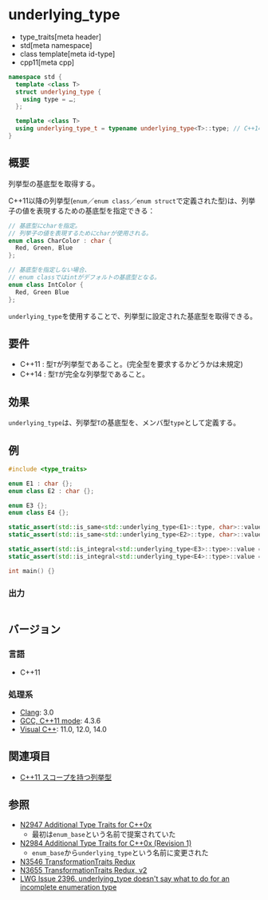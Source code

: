 # underlying_type
* type_traits[meta header]
* std[meta namespace]
* class template[meta id-type]
* cpp11[meta cpp]

```cpp
namespace std {
  template <class T>
  struct underlying_type {
    using type = …;
  };

  template <class T>
  using underlying_type_t = typename underlying_type<T>::type; // C++14
}
```

## 概要
列挙型の基底型を取得する。

C++11以降の列挙型(`enum`／`enum class`／`enum struct`で定義された型)は、列挙子の値を表現するための基底型を指定できる：

```cpp
// 基底型にcharを指定。
// 列挙子の値を表現するためにcharが使用される。
enum class CharColor : char {
  Red, Green, Blue
};

// 基底型を指定しない場合、
// enum classではintがデフォルトの基底型となる。
enum class IntColor {
  Red, Green Blue
};
```

`underlying_type`を使用することで、列挙型に設定された基底型を取得できる。


## 要件
- C++11 : 型`T`が列挙型であること。(完全型を要求するかどうかは未規定)
- C++14 : 型`T`が完全な列挙型であること。


## 効果
`underlying_type`は、列挙型`T`の基底型を、メンバ型`type`として定義する。  


## 例
```cpp
#include <type_traits>

enum E1 : char {};
enum class E2 : char {};

enum E3 {};
enum class E4 {};

static_assert(std::is_same<std::underlying_type<E1>::type, char>::value, "E1 based type is char");
static_assert(std::is_same<std::underlying_type<E2>::type, char>::value, "E2 based type is char");

static_assert(std::is_integral<std::underlying_type<E3>::type>::value == true, "E3 based type is integral type");
static_assert(std::is_integral<std::underlying_type<E4>::type>::value == true, "E4 based type is integral type");

int main() {}
```

### 出力
```
```

## バージョン
### 言語
- C++11

### 処理系
- [Clang](/implementation.md#clang): 3.0
- [GCC, C++11 mode](/implementation.md#gcc): 4.3.6
- [Visual C++](/implementation.md#visual_cpp): 11.0, 12.0, 14.0


## 関連項目
- [C++11 スコープを持つ列挙型](/lang/cpp11/scoped_enum.md)


## 参照
- [N2947 Additional Type Traits for C++0x](http://www.open-std.org/jtc1/sc22/wg21/docs/papers/2009/n2947.html)
    - 最初は`enum_base`という名前で提案されていた
- [N2984 Additional Type Traits for C++0x (Revision 1)](http://www.open-std.org/jtc1/sc22/wg21/docs/papers/2009/n2984.htm)
    - `enum_base`から`underlying_type`という名前に変更された
- [N3546 TransformationTraits Redux](http://www.open-std.org/jtc1/sc22/wg21/docs/papers/2013/n3546.pdf)
- [N3655 TransformationTraits Redux, v2](http://www.open-std.org/jtc1/sc22/wg21/docs/papers/2013/n3655.pdf)
- [LWG Issue 2396. underlying_type doesn't say what to do for an incomplete enumeration type](http://www.open-std.org/jtc1/sc22/wg21/docs/lwg-defects.html#2396)

